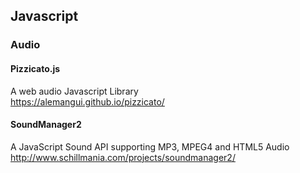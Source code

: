 ## Javascript ##

### Audio ###

#### Pizzicato.js ####
A web audio Javascript Library<br/>
<https://alemangui.github.io/pizzicato/>


#### SoundManager2 ####
A JavaScript Sound API supporting MP3, MPEG4 and HTML5 Audio<br/>
<http://www.schillmania.com/projects/soundmanager2/>
